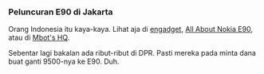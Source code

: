 ### Peluncuran E90 di Jakarta

Orang Indonesia itu kaya-kaya. Lihat aja di <a href="http://www.engadget.com/2007/06/13/nokias-e90-launch-party-held-in-jakarta/">engadget</a>, <a href="http://nokia-e90.blogspot.com/2007/06/e90-launch-photos.html">All About Nokia E90</a>, atau di <a href="http://mbot.multiply.com/photos/album/131">Mbot's HQ</a>.

Sebentar lagi bakalan ada ribut-ribut di DPR. Pasti mereka pada minta dana buat ganti 9500-nya ke E90. Duh.

<!-- METADATA: {"time": "2007-06-14 00:30:28", "title": "Peluncuran E90 di Jakarta"} -->
